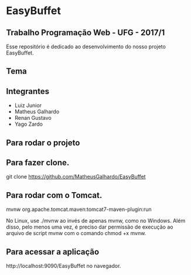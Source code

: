 # EasyBuffet

## Trabalho Programação Web - UFG - 2017/1

Esse repositório é dedicado ao desenvolvimento do nosso projeto EasyBuffet.

## Tema



## Integrantes

* Luiz Junior
* Matheus Galhardo
* Renan Gustavo
* Yago Zardo

## Para rodar o projeto

## Para fazer clone.

git clone https://github.com/MatheusGalhardo/EasyBuffet

## Para rodar com o Tomcat.

mvnw org.apache.tomcat.maven:tomcat7-maven-plugin:run

No Linux, use ./mvnw ao invés de apenas mvnw, como no Windows. Além disso, pelo menos uma vez, é preciso dar permissão de execução ao arquivo de script mvnw com o comando chmod +x mvnw.

## Para acessar a aplicação

http://localhost:9090/EasyBuffet no navegador.
